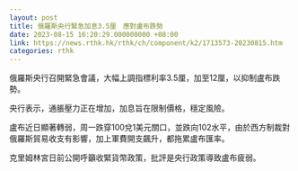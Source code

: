 ```yaml
---
layout: post
title: 俄羅斯央行緊急加息3.5厘　應對盧布跌勢
date: 2023-08-15 16:20:29.000000000 +08:00
link: https://news.rthk.hk/rthk/ch/component/k2/1713573-20230815.htm
categories: rthk
---
```


俄羅斯央行召開緊急會議，大幅上調指標利率3.5厘，加至12厘，以抑制盧布跌勢。

央行表示，通脹壓力正在增加，加息旨在限制價格，穩定風險。

盧布近日顯著轉弱，周一跌穿100兌1美元關口，並跌向102水平，由於西方制裁對俄羅斯貿易收支有影響，加上軍費開支飆升，都拖累盧布匯率。

克里姆林宮日前公開呼籲收緊貨幣政策，批評是央行政策導致盧布疲弱。
